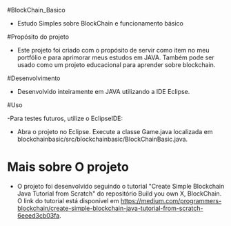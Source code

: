 #BlockChain_Basico

- Estudo Simples sobre BlockChain e funcionamento básico

#Propósito do projeto

- Este projeto foi criado com o propósito de servir como item no meu portfólio e para aprimorar meus estudos em JAVA. Também pode ser usado como um projeto educacional para aprender sobre blockchain.

#Desenvolvimento

- Desenvolvido inteiramente em JAVA utilizando a IDE Eclipse.

#Uso

-Para testes futuros, utilize o EclipseIDE:

- Abra o projeto no Eclipse.
Execute a classe Game.java localizada em blockchainbasic/src/blockchainbasic/BlockChainBasic.java.

# Mais sobre O projeto

- O projeto foi desenvolvido seguindo o tutorial "Create Simple Blockchain Java Tutorial from Scratch" do repositório Build you own X, BlockChain. O link do tutorial está disponível em https://medium.com/programmers-blockchain/create-simple-blockchain-java-tutorial-from-scratch-6eeed3cb03fa.
